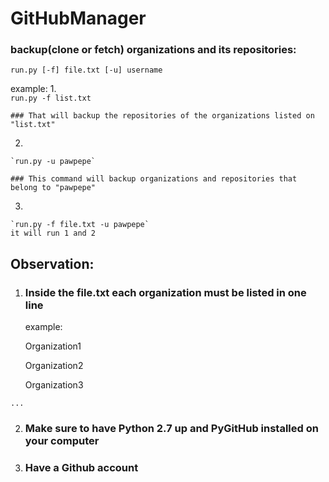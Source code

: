 # GitHubManager

### backup(clone or fetch) organizations and its repositories:

`run.py [-f] file.txt [-u] username` 

example: 
  1.  
    `run.py -f list.txt` 

    ### That will backup the repositories of the organizations listed on "list.txt"
  2. 
    `run.py -u pawpepe` 

    ### This command will backup organizations and repositories that belong to "pawpepe" 

  3.
    `run.py -f file.txt -u pawpepe` 
    it will run 1 and 2 
    
## Observation:
  1. ### Inside the file.txt each organization must be listed in one line 
     example:
  
     Organization1 
  
     Organization2 
  
     Organization3 
  
    ...

  2. ### Make sure to have Python 2.7 up and PyGitHub installed on your computer 
  
  3. ### Have a Github account 
  
  
